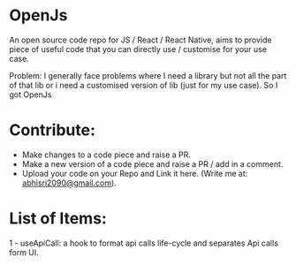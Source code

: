 # OpenJs
An open source code repo for JS / React / React Native, aims to provide piece of useful code that you can directly use / customise for your use case.

Problem: I generally face problems where I need a library but not all the part of that lib or i need a customised version of lib (just for my use case). So I got OpenJs

# Contribute:
- Make changes to a code piece and raise a PR.
- Make a new version of a code piece and raise a PR / add in a comment.
- Upload your code on your Repo and Link it here. (Write me at: abhisri2090@gmail.com).

# List of Items:
1 - useApiCall: a hook to format api calls life-cycle and separates Api calls form UI.
